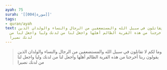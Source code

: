 ```yaml
---
ayah: 75
surah: '[[004|سورة]]'
tags:
- quran/ayah
text: وما لكم لا تقاتلون في سبيل الله والمستضعفين من الرجال والنساء والولدان الذين
  يقولون ربنا أخرجنا من هذه القرية الظالم أهلها واجعل لنا من لدنك وليا واجعل لنا من
  لدنك نصيرا
---
```

> وما لكم لا تقاتلون في سبيل الله والمستضعفين من الرجال والنساء والولدان الذين يقولون ربنا أخرجنا من هذه القرية الظالم أهلها واجعل لنا من لدنك وليا واجعل لنا من لدنك نصيرا

